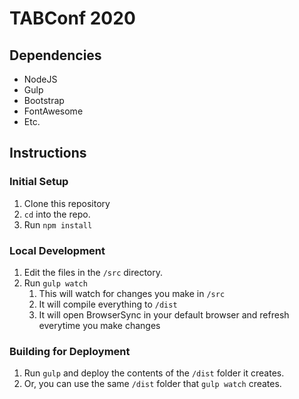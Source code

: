 # TABConf 2020

## Dependencies

- NodeJS
- Gulp
- Bootstrap
- FontAwesome
- Etc.

## Instructions

### Initial Setup

1. Clone this repository
2. `cd` into the repo.
3. Run `npm install`

### Local Development

1. Edit the files in the `/src` directory.
2. Run `gulp watch`
    1. This will watch for changes you make in `/src`
    2. It will compile everything to `/dist`
    3. It will open BrowserSync in your default browser and refresh everytime you make changes

### Building for Deployment

1. Run `gulp` and deploy the contents of the `/dist` folder it creates.
2. Or, you can use the same `/dist` folder that `gulp watch` creates.